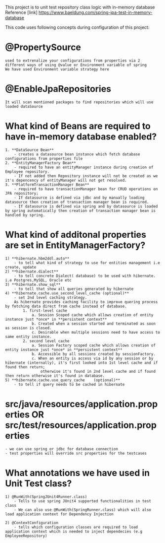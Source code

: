 This project is to unit test repository class logic with in-memory database
Reference [link] https://www.baeldung.com/spring-jpa-test-in-memory-database

This code uses following concepts during configuration of this project: 

# @PropertySource 			
	used to extrenalize your configurations from properties via 2 different ways of using @value or Environment variable of spring
	We have used Environment variable strategy here
					
# @EnableJpaRepositories	
	It will scan mentioned packages to find repositories which will use loaded dataSource
	
# What kind of Beans are required to have in-memory database enabled?
	1. **DataSource Bean**
		- creates a datasource bean instance which fetch database configurations from properties file
	2. **EntityManagerFactory Bean**
		- required to have an entityManager instance during creation of Employee repository. 
		- If not added then Repository instance will not be created as we it's depencency of entityManager will not get resolved.
	3. **PlatformTransactionManager Bean**
		- required to have transactionManager bean for CRUD operations on JPA repository; 
		- If datasource is defined via jdbc and by manually loading datasource then creation of transaction manager bean is required.
		- If datasource is defined via spring and by datasource is loaded by spring automatically then creation of transaction manager bean is handled by spring.
		
# What kind of additonal properties are set in EntityManagerFactory?
	1) **hibernate.hbm2ddl.auto**
		- to tell what kind of strategy to use for entities management i.e create, update
	2) **hibernate.dialect**
		- to tell concrete Dialect( database) to be used with hibernate. i.e Postgres,MySQL, Oracle etc
	3) **hibernate.show_sql**
		- to tell that show all queries generated by hibernate
	4) **hibernate.cache.use_second_level_cache (optional)**
		- set 2nd level caching strategy.
		As hibernate provides caching facility to improve quering process by fetching data direct from cache instead of database.
			1. first-level cache
				a. Session Scoped cache which allows creation of entity instance just *once* in **persistent context**
				b. Created when a session started and terminated as soon as session is closed.
				c. Desirable when multiple sessions need to have access to same entity instance.
			2. second level cache
				a. Session Factory scoped cache which allows creation of entity instance just *once* in **persistent context**  
				b. Accessible by all sessions created by sessionFactory.
				c. When an entity is access via id by any session or by hibernate (internally), it's first looked into 1st level cache and if found then return;
					otherwise it's found in 2nd level cache and if found then return otherwise it's found in database.
	5) **hibernate.cache.use_query_cache	(optional)**
		- to tell if query needs to be cached in hibernate

# src/java/resources/application.properties OR src/test/resources/application.properties
	- we can use spring or jdbc for database connection
	- test properties will override src properties for the testcases

# What annotations we have used in Unit Test class?
	1) @RunWith(SpringJUnit4Runner.class)
		- Tells to use spring JUnit4 supported functionalities in test class
		- We can also use @RunWith(SpringRunner.class) which will also load application context for Dependency Injection
		
	2) @ContextConfiguration
		- tells which configuration classes are required to load application context which is needed to inject dependecies (e.g EmployeeRepository)

